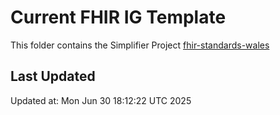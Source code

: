 # Current FHIR IG Template
This folder contains the Simplifier Project [fhir-standards-wales](https://simplifier.net/fhir-standards-wales)

## Last Updated

Updated at: Mon Jun 30 18:12:22 UTC 2025

